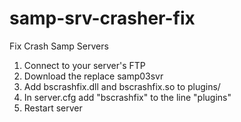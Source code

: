 # samp-srv-crasher-fix

Fix Crash Samp Servers

1. Сonnect to your server's FTP
2. Download the replace samp03svr
3. Add bscrashfix.dll and bscrashfix.so to plugins/
4. In server.cfg add "bscrashfix" to the line "plugins"
5. Restart server
